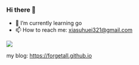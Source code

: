### Hi there 👋

- 🌱 I’m currently learning go
- 📫 How to reach me: xiasuhuei321@gmail.com


<img align="center" src="https://github-readme-stats.vercel.app/api?username=forgetall&theme=dark" />

my blog: https://forgetall.github.io
